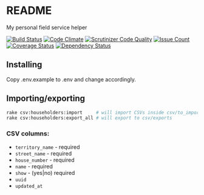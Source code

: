 # README

My personal field service helper

[![Build Status](https://travis-ci.org/mjacobus/field-service.svg?branch=master)](https://travis-ci.org/mjacobus/field-service)
[![Code Climate](https://codeclimate.com/github/mjacobus/field-service/badges/gpa.svg)](https://codeclimate.com/github/mjacobus/field-service)
[![Scrutinizer Code Quality](https://scrutinizer-ci.com/g/mjacobus/field-service/badges/quality-score.png?b=master)](https://scrutinizer-ci.com/g/mjacobus/field-service/?branch=master)
[![Issue Count](https://codeclimate.com/github/mjacobus/field-service/badges/issue_count.svg)](https://codeclimate.com/github/mjacobus/field-service)
[![Coverage Status](https://coveralls.io/repos/github/mjacobus/field-service/badge.svg)](https://coveralls.io/github/mjacobus/field-service)
[![Dependency Status](https://gemnasium.com/badges/github.com/mjacobus/field-service.svg)](https://gemnasium.com/github.com/mjacobus/field-service)

## Installing

Copy .env.example to .env and change accordingly.

## Importing/exporting

```bash
rake csv:householders:import     # will import CSVs inside csv/to_import
rake csv:householders:export_all # will export to csv/exports
```

### CSV columns:

- `territory_name` - required
- `street_name` - required
- `house_number` - required
- `name` - required
- `show` - (yes|no) required
- `uuid`
- `updated_at`
